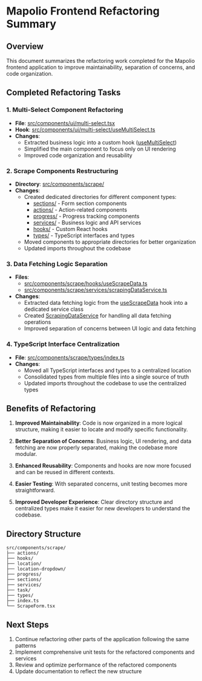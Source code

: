 # Mapolio Frontend Refactoring Summary

## Overview
This document summarizes the refactoring work completed for the Mapolio frontend application to improve maintainability, separation of concerns, and code organization.

## Completed Refactoring Tasks

### 1. Multi-Select Component Refactoring
- **File**: [src/components/ui/multi-select.tsx](file:///D:/DRM%20-%20LIFE/Bin%20Store/Backup%20-%202%20-%20with%20major%20update/Backup%20Scraping/Frontend/mapolio-frontend/src/components/ui/multi-select.tsx)
- **Hook**: [src/components/ui/multi-select/useMultiSelect.ts](file:///D:/DRM%20-%20LIFE/Bin%20Store/Backup%20-%202%20-%20with%20major%20update/Backup%20Scraping/Frontend/mapolio-frontend/src/components/ui/multi-select/useMultiSelect.ts)
- **Changes**: 
  - Extracted business logic into a custom hook ([useMultiSelect](file:///D:/DRM%20-%20LIFE/Bin%20Store/Backup%20-%202%20-%20with%20major%20update/Backup%20Scraping/Frontend/mapolio-frontend/src/components/ui/multi-select/useMultiSelect.ts#L12-L104))
  - Simplified the main component to focus only on UI rendering
  - Improved code organization and reusability

### 2. Scrape Components Restructuring
- **Directory**: [src/components/scrape/](file:///D:/DRM%20-%20LIFE/Bin%20Store/Backup%20-%202%20-%20with%20major%20update/Backup%20Scraping/Frontend/mapolio-frontend/src/components/scrape)
- **Changes**:
  - Created dedicated directories for different component types:
    - [sections/](file:///D:/DRM%20-%20LIFE/Bin%20Store/Backup%20-%202%20-%20with%20major%20update/Backup%20Scraping/Frontend/mapolio-frontend/src/components/scrape/sections/) - Form section components
    - [actions/](file:///D:/DRM%20-%20LIFE/Bin%20Store/Backup%20-%202%20-%20with%20major%20update/Backup%20Scraping/Frontend/mapolio-frontend/src/components/scrape/actions/) - Action-related components
    - [progress/](file:///D:/DRM%20-%20LIFE/Bin%20Store/Backup%20-%202%20-%20with%20major%20update/Backup%20Scraping/Frontend/mapolio-frontend/src/components/scrape/progress/) - Progress tracking components
    - [services/](file:///D:/DRM%20-%20LIFE/Bin%20Store/Backup%20-%202%20-%20with%20major%20update/Backup%20Scraping/Frontend/mapolio-frontend/src/components/scrape/services/) - Business logic and API services
    - [hooks/](file:///D:/DRM%20-%20LIFE/Bin%20Store/Backup%20-%202%20-%20with%20major%20update/Backup%20Scraping/Frontend/mapolio-frontend/src/components/scrape/hooks/) - Custom React hooks
    - [types/](file:///D:/DRM%20-%20LIFE/Bin%20Store/Backup%20-%202%20-%20with%20major%20update/Backup%20Scraping/Frontend/mapolio-frontend/src/components/scrape/types/) - TypeScript interfaces and types
  - Moved components to appropriate directories for better organization
  - Updated imports throughout the codebase

### 3. Data Fetching Logic Separation
- **Files**: 
  - [src/components/scrape/hooks/useScrapeData.ts](file:///D:/DRM%20-%20LIFE/Bin%20Store/Backup%20-%202%20-%20with%20major%20update/Backup%20Scraping/Frontend/mapolio-frontend/src/components/scrape/hooks/useScrapeData.ts)
  - [src/components/scrape/services/scrapingDataService.ts](file:///D:/DRM%20-%20LIFE/Bin%20Store/Backup%20-%202%20-%20with%20major%20update/Backup%20Scraping/Frontend/mapolio-frontend/src/components/scrape/services/scrapingDataService.ts)
- **Changes**:
  - Extracted data fetching logic from the [useScrapeData](file:///D:/DRM%20-%20LIFE/Bin%20Store/Backup%20-%202%20-%20with%20major%20update/Backup%20Scraping/Frontend/mapolio-frontend/src/components/scrape/useScrapeData.ts#L10-L185) hook into a dedicated service class
  - Created [ScrapingDataService](file:///D:/DRM%20-%20LIFE/Bin%20Store/Backup%20-%202%20-%20with%20major%20update/Backup%20Scraping/Frontend/mapolio-frontend/src/components/scrape/services/scrapingDataService.ts#L7-L125) for handling all data fetching operations
  - Improved separation of concerns between UI logic and data fetching

### 4. TypeScript Interface Centralization
- **File**: [src/components/scrape/types/index.ts](file:///D:/DRM%20-%20LIFE/Bin%20Store/Backup%20-%202%20-%20with%20major%20update/Backup%20Scraping/Frontend/mapolio-frontend/src/components/scrape/types/index.ts)
- **Changes**:
  - Moved all TypeScript interfaces and types to a centralized location
  - Consolidated types from multiple files into a single source of truth
  - Updated imports throughout the codebase to use the centralized types

## Benefits of Refactoring

1. **Improved Maintainability**: Code is now organized in a more logical structure, making it easier to locate and modify specific functionality.

2. **Better Separation of Concerns**: Business logic, UI rendering, and data fetching are now properly separated, making the codebase more modular.

3. **Enhanced Reusability**: Components and hooks are now more focused and can be reused in different contexts.

4. **Easier Testing**: With separated concerns, unit testing becomes more straightforward.

5. **Improved Developer Experience**: Clear directory structure and centralized types make it easier for new developers to understand the codebase.

## Directory Structure

```
src/components/scrape/
├── actions/
├── hooks/
├── location/
├── location-dropdown/
├── progress/
├── sections/
├── services/
├── task/
├── types/
├── index.ts
└── ScrapeForm.tsx
```

## Next Steps

1. Continue refactoring other parts of the application following the same patterns
2. Implement comprehensive unit tests for the refactored components and services
3. Review and optimize performance of the refactored components
4. Update documentation to reflect the new structure